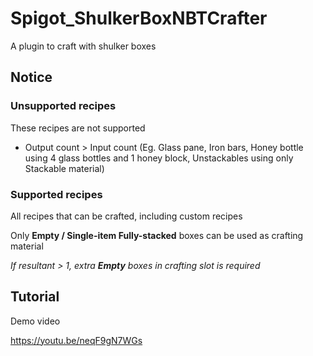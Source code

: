 # Spigot_ShulkerBoxNBTCrafter
A plugin to craft with shulker boxes


## Notice

### Unsupported recipes

These recipes are not supported
- Output count > Input count
  (Eg. Glass pane, Iron bars, Honey bottle using 4 glass bottles and 1 honey block, Unstackables using only Stackable material)

### Supported recipes

All recipes that can be crafted, including custom recipes

Only **Empty / Single-item Fully-stacked** boxes can be used as crafting material

*If resultant > 1, extra __Empty__ boxes in crafting slot is required*

## Tutorial
Demo video


https://youtu.be/neqF9gN7WGs

